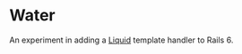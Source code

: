# Water

An experiment in adding a [Liquid](https://shopify.github.io/liquid/) template handler to Rails 6.
